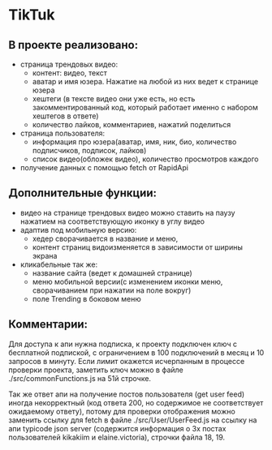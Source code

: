 # TikTuk
## В проекте реализовано:
- страница трендовых видео:
    - контент: видео, текст
    - аватар и имя юзера. Нажатие на любой из них ведет к странице юзера
    - хештеги (в тексте видео они уже есть, но есть закомментированный код, который работает именно с набором хештегов в ответе)
    - количество лайков, комментариев, нажатий поделиться
- страница пользователя:
    - информация про юзера(аватар, имя, ник, био, количество подписчиков, подписок, лайков)
    - список видео(обложек видео), количество просмотров каждого
- получение данных с помощью fetch от RapidApi
 
## Дополнительные функции:
- видео на странице трендовых видео можно ставить на паузу нажатием на соответствующую иконку в углу видео
- адаптив под мобильную версию:
    - хедер сворачивается в название и меню,
    - контент страниц видоизменяется в зависимости от ширины экрана
- кликабельные так же:
    - название сайта (ведет к домашней странице)
    - меню мобильной версии(с изменением иконки меню, сворачиванием при нажатии на поле вокруг)     
    - поле Trending в боковом меню
    
## Комментарии:
Для доступа к апи нужна подписка, к проекту подключен ключ с бесплатной подпиской, с ограничением в 100 подключений в месяц и 10 запросов в минуту. Если лимит окажется исчерпанным в процессе проверки проекта, заметить ключ можно в файле ./src/commonFunctions.js на 51й строчке. 

Так же ответ апи на получение постов пользователя (get user feed) иногда некорректный (код ответа 200, но содержимое не соответствует ожидаемому ответу), потому для проверки отображения можно заменить ссылку для fetch в файле ./src/User/UserFeed.js на ссылку на апи typicode json server (содержится информация о 3х постах пользователей kikakiim и elaine.victoria), строчки файла 18, 19.

    
